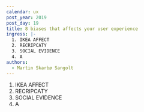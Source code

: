 ```yaml
---
calendar: ux
post_year: 2019
post_day: 19
title: 8 biases that affects your user experience
ingress: |-
  1. IKEA AFFECT
  2. RECRIPCATY
  3. SOCIAL EVIDENCE
  4. A
authors:
  - Martin Skarbø Sangolt
---
```



1. IKEA AFFECT
2. RECRIPCATY
3. SOCIAL EVIDENCE
4. A
